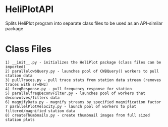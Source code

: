 HeliPlotAPI
===========

Splits HeliPlot program into separate class files to be used as an API-similar package

Class Files
============

    1) __init__.py - initializes the HeliPlot package (class files can be imported)
    2) parallelcwbQuery.py - launches pool of CWBQuery() workers to pull station data
    3) pullTraces.py - pull trace stats from station data stream (removes traces with sr=0Hz)
    4) freqResponse.py - pull frequency response for station
    5) parallelfreqDeconvFilter.py - launches pool of workers that deconvolves/filters data
    6) magnifyData.py - magnify streams by specified magnification factor
    7 parallelPlotVelocity.py - launch pool of workers to plot filtered/magnified station data
    8) createThumbnails.py - create thumbnail images from full sized station plots
